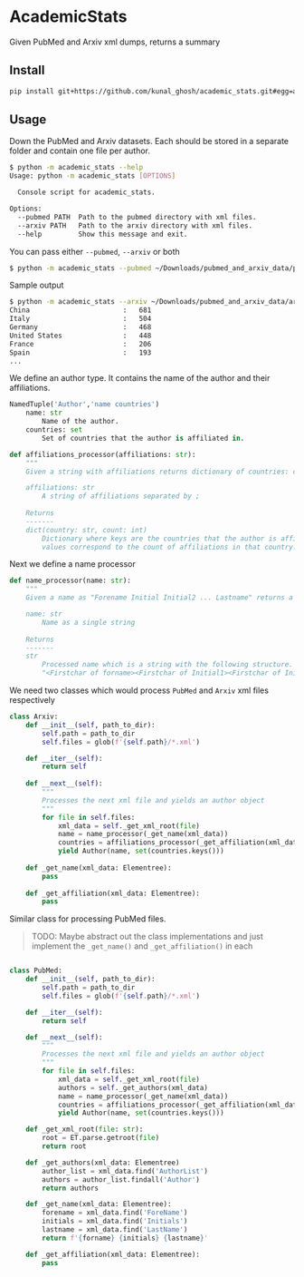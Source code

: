 # AcademicStats
Given PubMed and Arxiv xml dumps, returns a summary

## Install

```bash
pip install git+https://github.com/kunal_ghosh/academic_stats.git#egg=academic_stats
```

## Usage
Down the PubMed and Arxiv datasets. Each should be stored in a separate folder and contain one file per author.
```bash
$ python -m academic_stats --help
Usage: python -m academic_stats [OPTIONS]

  Console script for academic_stats.

Options:
  --pubmed PATH  Path to the pubmed directory with xml files.
  --arxiv PATH   Path to the arxiv directory with xml files.
  --help         Show this message and exit.
```

You can pass either `--pubmed`, `--arxiv` or both
```bash
$ python -m academic_stats --pubmed ~/Downloads/pubmed_and_arxiv_data/pubmed --arxiv ~/Downloads/pubmed_and_arxiv_data/arxiv
```

Sample output
```bash
$ python -m academic_stats --arxiv ~/Downloads/pubmed_and_arxiv_data/arxiv
China                       :   681
Italy                       :   504
Germany                     :   468
United States               :   448
France                      :   206
Spain                       :   193
...
```

We define an author type. It contains the name of the author and their affiliations.
```python
NamedTuple('Author','name countries')
	name: str
		Name of the author.
	countries: set
		Set of countries that the author is affiliated in.
```

```python
def affiliations_processor(affiliations: str):
	"""
	Given a string with affiliations returns dictionary of countries: count of affiliations

	affiliations: str
		A string of affiliations separated by ;
	
	Returns
	-------
	dict(country: str, count: int)
		Dictionary where keys are the countries that the author is affiliated to
		values correspond to the count of affiliations in that country.
```

Next we define a name processor
```python
def name_processor(name: str):
	"""
	Given a name as "Forename Initial Initial2 ... Lastname" returns a standardized name. 

	name: str
		Name as a single string
	
	Returns
	-------
	str
		Processed name which is a string with the following structure.
		"<Firstchar of forname><Firstchar of Initial1><Firstchar of Initial2><...> <Lastname without accents>"
```

We need two classes which would process `PubMed` and `Arxiv` xml files respectively

```python
class Arxiv:
	def __init__(self, path_to_dir):
		self.path = path_to_dir
		self.files = glob(f'{self.path}/*.xml')

	def __iter__(self):
		return self
	
	def __next__(self):
		"""
		Processes the next xml file and yields an author object
		"""
		for file in self.files:
			xml_data = self._get_xml_root(file)
			name = name_processor(_get_name(xml_data))
			countries = affiliations_processor(_get_affiliation(xml_data))
			yield Author(name, set(countries.keys()))
	
	def _get_name(xml_data: Elementree):
		pass
	
	def _get_affiliation(xml_data: Elementree):
		pass
```

Similar class for processing PubMed files. 
> TODO: Maybe abstract out the class implementations and just implement the `_get_name()` and `_get_affiliation()` in each

```python

class PubMed:
	def __init__(self, path_to_dir):
		self.path = path_to_dir
		self.files = glob(f'{self.path}/*.xml')

	def __iter__(self):
		return self

	def __next__(self):
		"""
		Processes the next xml file and yields an author object
		"""
		for file in self.files:
			xml_data = self._get_xml_root(file)
			authors = self._get_authors(xml_data)
			name = name_processor(_get_name(xml_data))
			countries = affiliations_processor(_get_affiliation(xml_data))
			yield Author(name, set(countries.keys()))

	def _get_xml_root(file: str):
		root = ET.parse.getroot(file)
		return root

	def _get_authors(xml_data: Elementree)
		author_list = xml_data.find('AuthorList')
		authors = author_list.findall('Author')
		return authors

	def _get_name(xml_data: Elementree):
		forename = xml_data.find('ForeName')
		initials = xml_data.find('Initials')
		lastname = xml_data.find('LastName')
		return f'{forname} {initials} {lastname}'

	def _get_affiliation(xml_data: Elementree):
		pass
```
